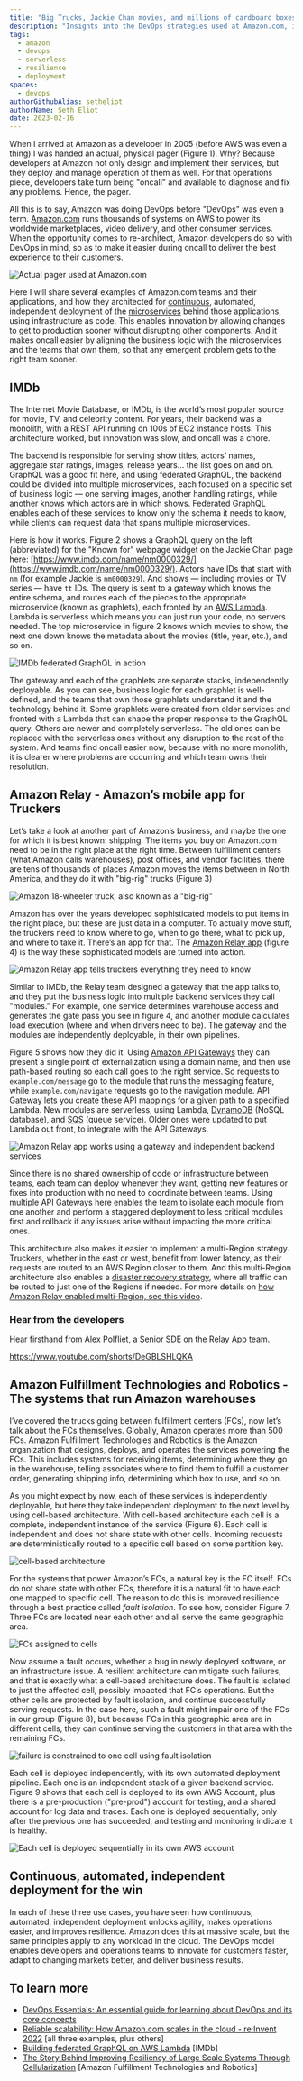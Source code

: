 ```yaml
---
title: "Big Trucks, Jackie Chan movies, and millions of cardboard boxes: How Amazon Does DevOps in Real Life"
description: "Insights into the DevOps strategies used at Amazon.com, illustrated with actual architectures from systems like IMDb, warehouse management, and transportation."
tags:
  - amazon
  - devops
  - serverless
  - resilience
  - deployment
spaces:
  - devops
authorGithubAlias: setheliot
authorName: Seth Eliot
date: 2023-02-16
---
```


When I arrived at Amazon as a developer in 2005 (before AWS was even a thing) I was handed an actual, physical pager (Figure 1). Why? Because developers at Amazon not only design and implement their services, but they deploy and manage operation of them as well. For that operations piece, developers take turn being "oncall" and available to diagnose and fix any problems. Hence, the pager.

All this is to say, Amazon was doing DevOps before "DevOps" was even a term. [Amazon.com](http://amazon.com/) runs thousands of systems on AWS to power its worldwide marketplaces, video delivery, and other consumer services.  When the opportunity comes to re-architect, Amazon developers do so with DevOps in mind, so as to make it easier during oncall to deliver the best experience to their customers.

![Actual pager used at Amazon.com](images/figure01.png "Figure 1. Not mine, but an actual pager used at Amazon.com.")

Here I will share several examples of Amazon.com teams and their applications, and how they architected for [continuous](https://aws.amazon.com/devops/continuous-delivery?sc_channel=el&sc_campaign=devopswave&sc_geo=mult&sc_country=mult&sc_outcome=acq&sc_content=how-amazon-does-devops-in-real-life), automated, independent deployment of the [microservices](https://aws.amazon.com/devops/what-is-devops?sc_channel=el&sc_campaign=devopswave&sc_geo=mult&sc_country=mult&sc_outcome=acq&sc_content=how-amazon-does-devops-in-real-life#microservices) behind those applications, using infrastructure as code. This enables innovation by allowing changes to get to production sooner without disrupting other components. And it makes oncall easier by aligning the business logic with the microservices and the teams that own them, so that any emergent problem gets to the right team sooner.

## IMDb

The Internet Movie Database, or IMDb, is the world’s most popular source for movie, TV, and celebrity content. For years, their backend was a monolith, with a REST API running on 100s of EC2 instance hosts. This architecture worked, but innovation was slow, and oncall was a chore.

The backend is responsible for serving show titles, actors’ names, aggregate star ratings, images, release years... the list goes on and on. GraphQL was a good fit here, and using federated GraphQL, the backend could be divided into multiple microservices, each focused on a specific set of business logic — one serving images, another handling ratings, while another knows which actors are in which shows. Federated GraphQL enables each of these services to know only the schema it needs to know, while clients can request data that spans multiple microservices.

Here is how it works. Figure 2 shows a GraphQL query on the left (abbreviated) for the "Known for" webpage widget on the Jackie Chan page here: [https://www.imdb.com/name/nm0000329/](https://www.imdb.com/name/nm0000329/). Actors have IDs that start with `nm` (for example Jackie is `nm0000329`). And shows — including movies or TV series — have `tt` IDs. The query is sent to a gateway which knows the entire schema, and routes each of the pieces to the appropriate microservice (known as graphlets), each fronted by an [AWS Lambda](https://docs.aws.amazon.com/lambda/latest/dg/welcome.html?sc_channel=el&sc_campaign=devopswave&sc_geo=mult&sc_country=mult&sc_outcome=acq&sc_content=how-amazon-does-devops-in-real-life). Lambda is serverless which means you can just run your code, no servers needed.  The top microservice in figure 2 knows which movies to show, the next one down knows the metadata about the movies (title, year, etc.), and so on.

![IMDb federated GraphQL in action](images/figure02.png "Figure 2. IMDb federated GraphQL in action.")

The gateway and each of the graphlets are separate stacks, independently deployable. As you can see, business logic for each graphlet is well-defined, and the teams that own those graphlets understand it and the technology behind it. Some graphlets were created from older services and fronted with a Lambda that can shape the proper response to the GraphQL query. Others are newer and completely serverless. The old ones can be replaced with the serverless ones without any disruption to the rest of the system. And teams find oncall easier now, because with no more monolith, it is clearer where problems are occurring and which team owns their resolution.

## Amazon Relay - Amazon’s mobile app for Truckers

Let’s take a look at another part of Amazon’s business, and maybe the one for which it is best known: shipping. The items you buy on Amazon.com need to be in the right place at the right time. Between fulfillment centers (what Amazon calls warehouses), post offices, and vendor facilities, there are tens of thousands of places Amazon moves the items between in North America, and they do it with "big-rig" trucks (Figure 3)

![Amazon 18-wheeler truck, also known as a "big-rig"](images/figure03.png "Figure 3. An Amazon 18-wheeler truck, also known as a \"big-rig\".")

Amazon has over the years developed sophisticated models to put items in the right place, but these are just data in a computer. To actually move stuff, the truckers need to know where to go, when to go there, what to pick up, and where to take it. There’s an app for that. The [Amazon Relay app](https://relay.amazon.com/) (figure 4) is the way these sophisticated models are turned into action.

![Amazon Relay app tells truckers everything they need to know](images/figure04.png "Figure 4. The Amazon Relay app tells truckers everything they need to know")

Similar to IMDb, the Relay team designed a gateway that the app talks to, and they put the business logic into multiple backend services they call "modules." For example, one service determines warehouse access and generates the gate pass you see in figure 4, and another module calculates load execution (where and when drivers need to be). The gateway and the modules are independently deployable, in their own pipelines.

Figure 5 shows how they did it.  Using [Amazon API Gateways](https://docs.aws.amazon.com/apigateway/latest/developerguide/welcome.html?sc_channel=el&sc_campaign=devopswave&sc_geo=mult&sc_country=mult&sc_outcome=acq&sc_content=how-amazon-does-devops-in-real-life) they can present a single point of externalization using a domain name, and then use path-based routing so each call goes to the right service. So requests to  `example.com/message` go to the module that runs the messaging feature, while `example.com/navigate` requests go to the navigation module. API Gateway lets you create these API mappings for a given path to a specified Lambda. New modules are serverless, using Lambda, [DynamoDB](https://docs.aws.amazon.com/amazondynamodb/latest/developerguide/Introduction.html?sc_channel=el&sc_campaign=devopswave&sc_geo=mult&sc_country=mult&sc_outcome=acq&sc_content=how-amazon-does-devops-in-real-life) (NoSQL database), and [SQS](https://docs.aws.amazon.com/AWSSimpleQueueService/latest/SQSDeveloperGuide/welcome.html?sc_channel=el&sc_campaign=devopswave&sc_geo=mult&sc_country=mult&sc_outcome=acq&sc_content=how-amazon-does-devops-in-real-life) (queue service). Older ones were updated to put Lambda out front, to integrate with the API Gateways.

![Amazon Relay app works using a gateway and independent backend services ](images/figure05.png "Figure 5. Amazon Relay app works using a gateway and independent backend services called \"modules\".")

Since there is no shared ownership of code or infrastructure between teams, each team can deploy whenever they want, getting new features or fixes into production with no need to coordinate between teams. Using multiple API Gateways here enables the team to isolate each module from one another and perform a staggered deployment to less critical modules first and rollback if any issues arise without impacting the more critical ones.

This architecture also makes it easier to implement a multi-Region strategy. Truckers, whether in the east or west, benefit from lower latency, as their requests are routed to an AWS Region closer to them. And this multi-Region architecture also enables a [disaster recovery strategy](https://aws.amazon.com/blogs/architecture/disaster-recovery-dr-architecture-on-aws-part-i-strategies-for-recovery-in-the-cloud?sc_channel=el&sc_campaign=devopswave&sc_geo=mult&sc_country=mult&sc_outcome=acq&sc_content=how-amazon-does-devops-in-real-life), where all traffic can be routed to just one of the Regions if needed. For more details on [how Amazon Relay enabled multi-Region, see this video](https://www.youtube.com/watch?v=QeW9wCB36ck&t=1339s).

### Hear from the developers

Hear firsthand from Alex Polfliet, a Senior SDE on the Relay App team.

https://www.youtube.com/shorts/DeGBLSHLQKA

## Amazon Fulfillment Technologies and Robotics - The systems that run Amazon warehouses

I’ve covered the trucks going between fulfillment centers (FCs), now let’s talk about the FCs themselves. Globally, Amazon operates more than 500 FCs. Amazon Fulfillment Technologies and Robotics is the Amazon organization that designs, deploys, and operates the services powering the FCs. This includes systems for receiving items, determining where they go in the warehouse, telling associates where to find them to fulfill a customer order, generating shipping info, determining which box to use, and so on.

As you might expect by now, each of these services is independently deployable, but here they take independent deployment to the next level by using cell-based architecture. With cell-based architecture each cell is a complete, independent instance of the service (Figure 6). Each cell is independent and does not share state with other cells. Incoming requests are deterministically routed to a specific cell based on some partition key.

![cell-based architecture](images/figure06.png "Figure 6. With cell-based architecture, each cell is a complete, independent instance of the service, is independent and does not share state with other cells.")

For the systems that power Amazon’s FCs, a natural key is the FC itself. FCs do not share state with other FCs, therefore it is a natural fit to have each one mapped to specific cell. The reason to do this is improved resilience through a best practice called *fault isolation*. To see how, consider Figure 7. Three FCs are located near each other and all serve the same geographic area.

![FCs assigned to cells](images/figure07.png "Figure 7. Fulfillment Technologies and Robotics assigns FCs to cells such that each geographic region is serviced by FCs distributed across different cells.")

Now assume a fault occurs, whether a bug in newly deployed software, or an infrastructure issue. A resilient architecture can mitigate such failures, and that is exactly what a cell-based architecture does. The fault is isolated to just the affected cell, possibly impacted that FC’s operations. But the other cells are protected by fault isolation, and continue successfully serving requests. In the case here, such a fault might impair one of the FCs in our group (Figure 8), but because FCs in this geographic area are in different cells, they can continue serving the customers in that area with the remaining FCs.

![failure is constrained to one cell using fault isolation](images/figure08.png "Figure 8. A fault occurs, but failure is constrained to one cell using fault isolation, and the other cells keep operating.")

Each cell is deployed independently, with its own automated deployment pipeline. Each one is an independent stack of a given backend service. Figure 9 shows that each cell is deployed to its own AWS Account, plus there is a pre-production ("pre-prod") account for testing, and a shared account for log data and traces. Each one is deployed sequentially, only after the previous one has succeeded, and testing and monitoring indicate it is healthy.

![Each cell is deployed sequentially in its own AWS account](images/figure09.png "Figure 9. Each cell is deployed sequentially in its own AWS account.")

## Continuous, automated, independent deployment for the win

In each of these three use cases, you have seen how continuous, automated, independent deployment unlocks agility, makes operations easier, and improves resilience. Amazon does this at massive scale, but the same principles apply to any workload in the cloud.  The DevOps model enables developers and operations teams to innovate for customers faster, adapt to changing markets better, and deliver business results.

## To learn more

* [DevOps Essentials: An essential guide for learning about DevOps and its core concepts](https://www.buildon.aws/concepts/devops-essentials/)
* [Reliable scalability: How Amazon.com scales in the cloud - re:Invent 2022](https://bit.ly/reliable2022) [all three examples, plus others]
* [Building federated GraphQL on AWS Lambda](https://aws.amazon.com/blogs/compute/building-federated-graphql-on-aws-lambda?sc_channel=el&sc_campaign=devopswave&sc_geo=mult&sc_country=mult&sc_outcome=acq&sc_content=how-amazon-does-devops-in-real-life) [IMDb]
* [The Story Behind Improving Resiliency of Large Scale Systems Through Cellularization](https://www.youtube.com/watch?v=ebLJMA1q3Go) [Amazon Fulfillment Technologies and Robotics]
